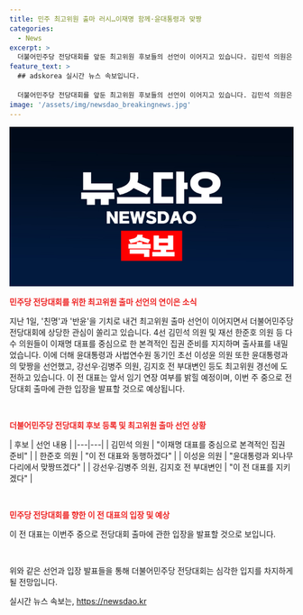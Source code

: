 ```yaml
---
title: 민주 최고위원 출마 러시…이재명 함께·윤대통령과 맞짱
categories:
  - News
excerpt: >
  더불어민주당 전당대회를 앞둔 최고위원 후보들의 선언이 이어지고 있습니다. 김민석 의원은 이재명 대표를 중심으로 본격적인 집권 준비를 하겠다고 밝히고, 한준호 의원은 이 전 대표와 동행하겠다고 선언했습니다. 또한 초선 이성윤 의원은 윤대통령과 외나무다리에서 맞짱뜨겠다며 출마를 선언했습니다. 이 전 대표도 이번주 중 출마 입장을 발표할 것으로 보입니다. #민주 #전당대회 #출마
feature_text: >
  ## adskorea 실시간 뉴스 속보입니다.

  더불어민주당 전당대회를 앞둔 최고위원 후보들의 선언이 이어지고 있습니다. 김민석 의원은 이재명 대표를 중심으로 본격적인 집권 준비를 하겠다고 밝히고, 한준호 의원은 이 전 대표와 동행하겠다고 선언했습니다. 또한 초선 이성윤 의원은 윤대통령과 외나무다리에서 맞짱뜨겠다며 출마를 선언했습니다. 이 전 대표도 이번주 중 출마 입장을 발표할 것으로 보입니다. #민주 #전당대회 #출마
image: '/assets/img/newsdao_breakingnews.jpg'
---
```


<p><img src="/assets/img/newsdao_breakingnews.jpg" alt="adskorea 속보" /></p>

<p><b><span style="color: #ee2323;">민주당 전당대회를 위한 최고위원 출마 선언의 연이은 소식</span></b></p>

<p>지난 1일, '친명'과 '반윤'을 기치로 내건 최고위원 출마 선언이 이어지면서 더불어민주당 전당대회에 상당한 관심이 쏠리고 있습니다. 4선 김민석 의원 및 재선 한준호 의원 등 다수 의원들이 이재명 대표를 중심으로 한 본격적인 집권 준비를 지지하며 출사표를 내밀었습니다. 이에 더해 윤대통령과 사법연수원 동기인 초선 이성윤 의원 또한 윤대통령과의 맞짱을 선언했고, 강선우·김병주 의원, 김지호 전 부대변인 등도 최고위원 경선에 도전하고 있습니다. 이 전 대표는 앞서 임기 연장 여부를 밝힐 예정이며, 이번 주 중으로 전당대회 출마에 관한 입장을 발표할 것으로 예상됩니다.</p>

<p data-ke-size="size16">&nbsp;</p>

<p><b><span style="color: #ee2323;">더불어민주당 전당대회 후보 등록 및 최고위원 출마 선언 상황</span></b></p>

<p>| 후보 | 선언 내용 |
|---|---|
| 김민석 의원 | "이재명 대표를 중심으로 본격적인 집권 준비" |
| 한준호 의원 | "이 전 대표와 동행하겠다" |
| 이성윤 의원 | "윤대통령과 외나무다리에서 맞짱뜨겠다" |
| 강선우·김병주 의원, 김지호 전 부대변인 | "이 전 대표를 지키겠다" |</p>

<p data-ke-size="size16">&nbsp;</p>

<p><b><span style="color: #ee2323;">민주당 전당대회를 향한 이 전 대표의 입장 및 예상</span></b></p>

<p>이 전 대표는 이번주 중으로 전당대회 출마에 관한 입장을 발표할 것으로 보입니다.</p>

<p data-ke-size="size16">&nbsp;</p>

<p>위와 같은 선언과 입장 발표들을 통해 더불어민주당 전당대회는 심각한 입지를 차지하게 될 전망입니다.</p>
실시간 뉴스 속보는, <a href="https://newsdao.kr" rel="dofollow">https://newsdao.kr</a>


